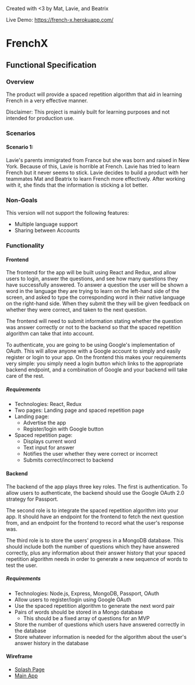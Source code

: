 
Created with <3 by Mat, Lavie, and Beatrix

Live Demo: https://french-x.herokuapp.com/

# FrenchX

## Functional Specification

### Overview

The product will provide a spaced repetition algorithm that aid in learning French in a very effective manner.

Disclaimer: This project is mainly built for learning purposes and not intended for production use.

### Scenarios

#### Scenario 1:

Lavie's parents immigrated from France but she was born and raised in New York. Because of this, Lavie is horrible at French. Lavie has tried to learn French but it never seems to stick. Lavie decides to build a product with her teammates Mat and Beatrix to learn French more effectively. After working with it, she finds that the information is sticking a lot better.

### Non-Goals

This version will not support the following features:

- Multiple language support
- Sharing between Accounts

### Functionality

#### Frontend

The frontend for the app will be built using React and Redux, and allow users to login, answer the questions, and see how many questions they have successfully answered. To answer a question the user will be shown a word in the language they are trying to learn on the left-hand side of the screen, and asked to type the corresponding word in their native language on the right-hand side. When they submit the they will be given feedback on whether they were correct, and taken to the next question.

The frontend will need to submit information stating whether the question was answer correctly or not to the backend so that the spaced repetition algorithm can take that into account.

To authenticate, you are going to be using Google's implementation of OAuth. This will allow anyone with a Google account to simply and easily register or login to your app. On the frontend this makes your requirements very simple: you simply need a login button which links to the appropriate backend endpoint, and a combination of Google and your backend will take care of the rest.

##### Requirements

- Technologies: React, Redux
- Two pages: Landing page and spaced repetition page
- Landing page:
  - Advertise the app
  - Register/login with Google button
- Spaced repetition page:
  - Displays current word
  - Text input for answer
  - Notifies the user whether they were correct or incorrect
  - Submits correct/incorrect to backend

#### Backend

The backend of the app plays three key roles. The first is authentication. To allow users to authenticate, the backend should use the Google OAuth 2.0 strategy for Passport.

The second role is to integrate the spaced repetition algorithm into your app. It should have an endpoint for the frontend to fetch the next question from, and an endpoint for the frontend to record what the user's response was.

The third role is to store the users' progress in a MongoDB database. This should include both the number of questions which they have answered correctly, plus any information about their answer history that your spaced repetition algorithm needs in order to generate a new sequence of words to test the user.

##### Requirements

- Technologies: Node.js, Express, MongoDB, Passport, OAuth
- Allow users to register/login using Google OAuth
- Use the spaced repetition algorithm to generate the next word pair
- Pairs of words should be stored in a Mongo database
  - This should be a fixed array of questions for an MVP
- Store the number of questions which users have answered correctly in the database
- Store whatever information is needed for the algorithm about the user's answer history in the database

#### Wireframe

- [Splash Page](https://wireframe.cc/PAFKuo)
- [Main App](https://wireframe.cc/7jKL60)
